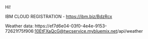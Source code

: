 Hi!

IBM CLOUD REGISTRATION -
https://ibm.biz/BdzRcx

Weather data:
https://ef7d6e04-03f0-4e4e-9153-72621f75f906:10EtFXaQcG@twcservice.mybluemix.net/api/weather
